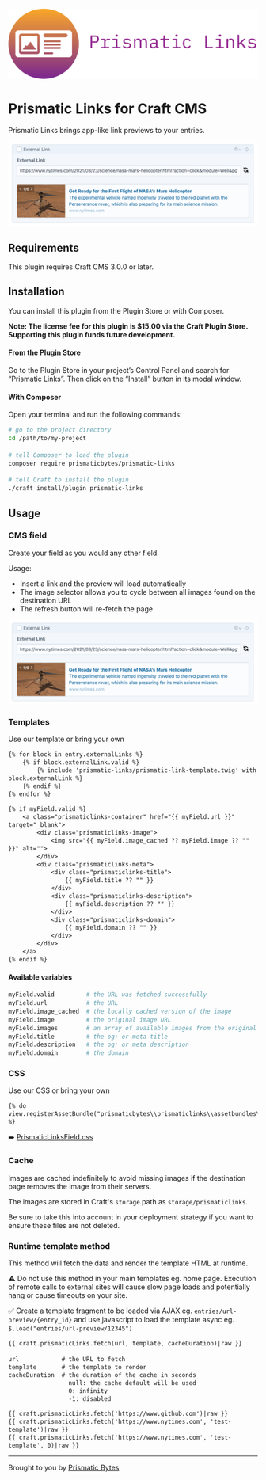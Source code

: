 ![Screenshot](resources/img/plugin-logo.png)

# Prismatic Links for Craft CMS

Prismatic Links brings app-like link previews to your entries.

![Screenshot](resources/img/screenshot-2.png)

## Requirements

This plugin requires Craft CMS 3.0.0 or later.

## Installation

You can install this plugin from the Plugin Store or with Composer.

**Note: The license fee for this plugin is $15.00 via the Craft Plugin Store. Supporting this plugin funds future development.**

#### From the Plugin Store

Go to the Plugin Store in your project’s Control Panel and search for “Prismatic Links”. Then click on the “Install” button in its modal window.

#### With Composer

Open your terminal and run the following commands:

```bash
# go to the project directory
cd /path/to/my-project

# tell Composer to load the plugin
composer require prismaticbytes/prismatic-links

# tell Craft to install the plugin
./craft install/plugin prismatic-links
```

## Usage

### CMS field

Create your field as you would any other field.

Usage:
- Insert a link and the preview will load automatically
- The image selector allows you to cycle between all images found on the destination URL 
- The refresh button will re-fetch the page

![Screenshot](resources/img/screenshot-2.png)


### Templates
Use our template or bring your own
```twig
{% for block in entry.externalLinks %}
    {% if block.externalLink.valid %}
        {% include 'prismatic-links/prismatic-link-template.twig' with block.externalLink %}
    {% endif %}
{% endfor %}
```

```twig
{% if myField.valid %}
    <a class="prismaticlinks-container" href="{{ myField.url }}" target="_blank">
        <div class="prismaticlinks-image">
            <img src="{{ myField.image_cached ?? myField.image ?? "" }}" alt="">
        </div>
        <div class="prismaticlinks-meta">
            <div class="prismaticlinks-title">
                {{ myField.title ?? "" }}
            </div>
            <div class="prismaticlinks-description">
                {{ myField.description ?? "" }}
            </div>
            <div class="prismaticlinks-domain">
                {{ myField.domain ?? "" }}
            </div>
        </div>
    </a>
{% endif %}
```

#### Available variables

```bash
myField.valid         # the URL was fetched successfully
myField.url           # the URL
myField.image_cached  # the locally cached version of the image 
myField.image         # the original image URL
myField.images        # an array of available images from the original URL
myField.title         # the og: or meta title
myField.description   # the og: or meta description
myField.domain        # the domain
```

### CSS

Use our CSS or bring your own

```twig
{% do view.registerAssetBundle("prismaticbytes\\prismaticlinks\\assetbundles\\prismaticlinks\\PrismaticLinksAsset") %}
```

➡️ [PrismaticLinksField.css](https://github.com/prismaticbytes/prismatic-links/blob/main/src/assetbundles/prismaticlinks/dist/css/PrismaticLinksField.css)

### Cache

Images are cached indefinitely to avoid missing images if the destination page removes the image from their servers.

The images are stored in Craft's `storage` path as `storage/prismaticlinks`.

Be sure to take this into account in your deployment strategy if you want to ensure these files are not deleted.

### Runtime template method

This method will fetch the data and render the template HTML at runtime.

⚠️ Do not use this method in your main templates eg. home page. Execution of remote calls to external sites will cause slow page loads and potentially hang or cause timeouts on your site.

✅ Create a template fragment to be loaded via AJAX eg. `entries/url-preview/{entry_id}` and use javascript to load the template async  eg. `$.load("entries/url-preview/12345")`

```twig
{{ craft.prismaticLinks.fetch(url, template, cacheDuration)|raw }}

url            # the URL to fetch
template       # the template to render
cacheDuration  # the duration of the cache in seconds
                 null: the cache default will be used
                 0: infinity
                 -1: disabled
```


```twig 
{{ craft.prismaticLinks.fetch('https://www.github.com')|raw }}
{{ craft.prismaticLinks.fetch('https://www.nytimes.com', 'test-template')|raw }}
{{ craft.prismaticLinks.fetch('https://www.nytimes.com', 'test-template', 0)|raw }}
```

---------------

Brought to you by [Prismatic Bytes](https://prismaticbytes.com)
